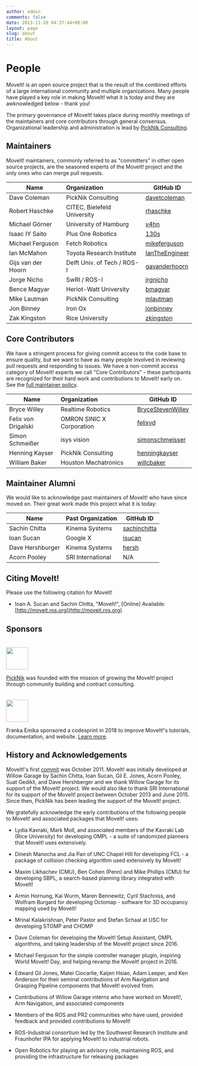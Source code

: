 ```yaml
---
author: admin
comments: false
date: 2013-11-20 04:37:44+00:00
layout: page
slug: about
title: About
---
```


# People

MoveIt! is an open source project that is the result of the combined efforts of a large international community and multiple organizations. Many people have played a key role in making MoveIt! what it is today and they are awknowledged below - thank you!

The primary governance of MoveIt! takes place during monthly meetings of the maintainers and core contributors through general consensus. Organizational leadership and administration is lead by [PickNik Consulting](https://picknik.ai/).

## Maintainers

MoveIt! maintainers, commonly referred to as "committers" in other open source projects, are the seasoned experts of the MoveIt! project and the only ones who can merge pull requests.

Name | Organization | GitHub ID
------------ |:------------- |-------------|
Dave Coleman | PickNik Consulting | [davetcoleman](https://github.com/davetcoleman)
Robert Haschke | CITEC, Bielefeld University | [rhaschke](https://github.com/rhaschke)
Michael Görner | University of Hamburg | [v4hn](https://github.com/v4hn)
Isaac IY Saito | Plus One Robotics | [130s](https://github.com/130s)
Michael Ferguson | Fetch Robotics | [mikeferguson](https://github.com/mikeferguson)
Ian McMahon | Toyota Research Institute | [IanTheEngineer](https://github.com/IanTheEngineer)
Gijs van der Hoorn | Delft Univ. of Tech / ROS-I | [gavanderhoorn](https://github.com/gavanderhoorn)
Jorge Nicho | SwRI / ROS-I | [jrgnicho](https://github.com/jrgnicho)
Bence Magyar | Heriot-Watt University | [bmagyar](https://github.com/bmagyar)
Mike Lautman | PickNik Consulting | [mlautman](https://github.com/mlautman)
Jon Binney | Iron Ox | [jonbinney](https://github.com/jonbinney)
Zak Kingston | Rice University | [zkingston](https://github.com/zkingston)

## Core Contributors

We have a stringent process for giving commit access to the code base to ensure quality, but we want to have as many people involved in reviewing pull requests and responding to issues. We have a non-commit access category of MoveIt! experts we call "Core Contributors" - these participants are recognized for their hard work and contributions to MoveIt! early on. See the [full maintainer policy](maintainer_policy).

Name | Organization | GitHub ID
------------ |:------------- |-------------|
Bryce Willey | Realtime Robotics | [BryceStevenWilley](https://github.com/BryceStevenWilley)
Felix von Drigalski | OMRON SINIC X Corporation | [felixvd](https://github.com/felixvd)
Simon Schmeißer | isys vision | [simonschmeisser](https://github.com/simonschmeisser)
Henning Kayser | PickNik Consulting | [henningkayser](https://github.com/henningkayser)
William Baker | Houston Mechatronics | [willcbaker](https://github.com/willcbaker)

## Maintainer Alumni

We would like to acknowledge past maintainers of MoveIt! who have since moved on. Their great work made this project what it is today:

Name | Past Organization | GitHub ID
------------ |:------------- |-------------|
Sachin Chitta | Kinema Systems | [sachinchitta](https://github.com/sachinchitta)
Ioan Sucan | Google X | [isucan](https://github.com/isucan)
Dave Hershburger | Kinema Systems | [hersh](https://github.com/hersh) |
Acorn Pooley | SRI International | N/A |

## Citing MoveIt!

Please use the following citation for MoveIt!

  * Ioan A. Sucan and Sachin Chitta, "MoveIt!", [Online] Available: [http://moveit.ros.org](http://moveit.ros.org)

## Sponsors

<a href="http://picknik.ai"><img src="{{ site.url }}/assets/images/sponsors/picknik.png" height="60" style="margin-top:20px"/></a>

[PickNik](http://picknik.ai/) was founded with the mission of growing the MoveIt! project through community building and contract consulting.

<a href="https://franka.de"><img src="{{ site.url }}/assets/images/sponsors/franka_logo.png" height="60" style="margin-top:20px"/></a>

Franka Emika sponsored a codesprint in 2018 to improve MoveIt!'s tutorials, documentation, and website. [Learn more](http://moveit.ros.org/moveit!/ros/2018/02/26/tutorials-documentation-codesprint.html).

## History and Acknowledgements

MoveIt!'s first [commit](https://github.com/ros-planning/moveit/commit/206e93c555a6ddcdbe826809c30b90b89bbb52d8) was October 2011. MoveIt! was initially developed at Willow Garage by Sachin Chitta, Ioan Sucan, Gil E. Jones, Acorn Pooley, Suat Gedikli, and Dave Hershberger and we thank Willow Garage for its support of the MoveIt! project. We would also like to thank SRI International for its support of the MoveIt! project between October 2013 and June 2015. Since then, PickNik has been leading the support of the MoveIt! project.

We gratefully acknowledge the early contributions of the following people to MoveIt! and associated packages that MoveIt! uses:

  * Lydia Kavraki, Mark Moll, and associated members of the Kavraki Lab (Rice University) for developing OMPL - a suite of randomized planners that MoveIt! uses extensively.

  * Dinesh Manocha and Jia Pan of UNC Chapel Hill for developing FCL - a package of collision checking algorithm used extensively by MoveIt!

  * Maxim Likhachev (CMU), Ben Cohen (Penn) and Mike Phillips (CMU) for developing SBPL, a search-based planning library integrated with MoveIt!

  * Armin Hornung, Kai Wurm, Maren Bennewitz, Cyril Stachniss, and Wolfram Burgard for developing Octomap - software for 3D occupancy mapping used by MoveIt!

  * Mrinal Kalakrishnan, Peter Pastor and Stefan Schaal at USC for developing STOMP and CHOMP

  * Dave Coleman for developing the MoveIt! Setup Assistant, OMPL algorithms, and taking leadership of the MoveIt! project since 2016.

  * Michael Ferguson for the simple controller manager plugin, inspiring World MoveIt! Day, and helping revamp the MoveIt! project in 2016.

  * Edward Gil Jones, Matei Ciocarlie, Kaijen Hsiao, Adam Leeper, and Ken Anderson for their seminal contributions of Arm Navigation and Grasping Pipeline components that MoveIt! evolved from.

  * Contributions of Willow Garage interns who have worked on MoveIt!, Arm Navigation, and associated components

  * Members of the ROS and PR2 communities who have used, provided feedback and provided contributions to MoveIt!

  * ROS-Industrial consortium led by the Southwest Research Institute and Fraunhofer IPA for applying MoveIt! to industrial robots.

  * Open Robotics for playing an advisory role, maintaining ROS, and providing the infrastructure for releasing packages
